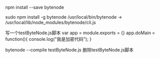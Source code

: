 npm install --save bytenode

sudo npm install -g bytenode
/usr/local/bin/bytenode -> /usr/local/lib/node_modules/bytenode/cli.js

写一个testByteNode.js脚本
var app = module.exports = {}
app.doMain = function(){
    console.log("我是加密代码");
}


bytenode --compile testByteNode.js 
删除testByteNode.js脚本